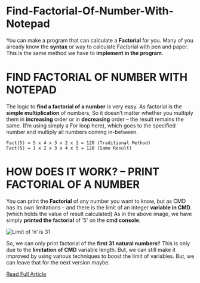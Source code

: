 # Find-Factorial-Of-Number-With-Notepad
You can make a program that can calculate a **Factorial** for you. Many of you already know the **syntax** or way to calculate Factorial with pen and paper. This is the same method we have to **implement in the program**.

# FIND FACTORIAL OF NUMBER WITH NOTEPAD
The logic to **find a factorial of a number** is very easy. As factorial is the **simple multiplication** of numbers, So it doesn’t matter whether you multiply them in **increasing** order or in **decreasing** order – the result remains the same. (I’m using simply a For loop here), which goes to the specified number and multiply all numbers coming in-between.

```
Fact(5) = 5 x 4 x 3 x 2 x 1 = 120 (Traditional Method)
Fact(5) = 1 x 2 x 3 x 4 x 5 = 120 (Same Result)
```
#  HOW DOES IT WORK? – PRINT FACTORIAL OF A NUMBER
You can print the **Factorial** of any number you want to know, but as CMD has its own limitations – and there is the limit of an integer **variable in CMD**. (which holds the value of result calculated) As in the above image, we have simply **printed the factorial** of ‘5’ on the **cmd console**.

![Limit of ‘n’ is 31](https://i1.wp.com/www.thebateam.org/wp-content/uploads/2018/12/23-2-1.png?w=669&ssl=1)

So, we can only print factorial of the **first 31 natural numbers**!! This is only due to the **limitation of CMD** variable length. But, we can still make it improved by using various techniques to boost the limit of variables. But, we can leave that for the next version maybe.

[Read Full Article](https://www.thebateam.org/2020/01/print-factorial-of-a-number-by-kvc/)
